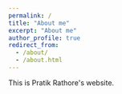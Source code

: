 ```yaml
---
permalink: /
title: "About me"
excerpt: "About me"
author_profile: true
redirect_from:
  - /about/
  - /about.html
---
```


This is Pratik Rathore's website.
